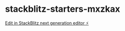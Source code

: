 # stackblitz-starters-mxzkax

[Edit in StackBlitz next generation editor ⚡️](https://stackblitz.com/~/github.com/Praneshkumar123/stackblitz-starters-mxzkax)